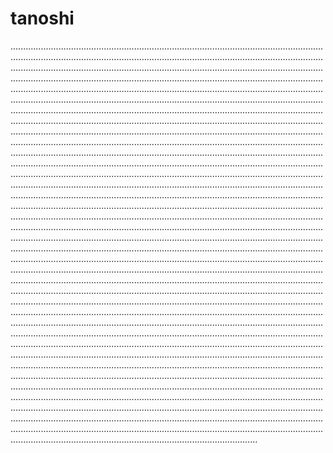 # tanoshi
..............................................................................................................................................................................................................................................................................................................................................................................................................................................................................................................................................................................................................................................................................................................................................................................................................................................................................................................................................................................................................................................................................................................................................................................................................................................................................................................................................................................................................................................................................................................................................................................................................................................................................................................................................................................................................................................................................................................................................................................................................................................................................................................................................................................................................................................................................................................................................................................................................................................................................................................................................................................................................................................................................................................................................................................................................................................................................................................................................................................................................................................................................................................................................................................................................................................................................................................................................................................................................................................................................................................................................................................................................................................................................................................................................................................................................................................................................................................................................................................................................................................................................................................................................................................................................................................................................................................................................................................................................................................................................................................................................................................................................................................................................................................................................................................................................................................................................